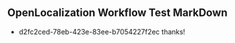 ## OpenLocalization Workflow Test MarkDown
* d2fc2ced-78eb-423e-83ee-b7054227f2ec 
thanks!<!--HONumber=Mar16_HO3-->
